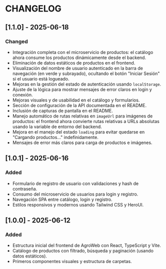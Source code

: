 # CHANGELOG

## [1.1.0] - 2025-06-18
### Changed
- Integración completa con el microservicio de productos: el catálogo ahora consume los productos dinámicamente desde el backend.
- Eliminación de datos estáticos de productos en el frontend.
- Visualización del nombre de usuario autenticado en la barra de navegación (en verde y subrayado), ocultando el botón "Iniciar Sesión" si el usuario está logueado.
- Mejoras en la gestión del estado de autenticación usando `localStorage`.
- Ajuste de la lógica para mostrar mensajes de error claros en login y conexión.
- Mejoras visuales y de usabilidad en el catálogo y formularios.
- Sección de configuración de la API documentada en el README.
- Inclusión de capturas de pantalla en el README.
- Manejo automático de rutas relativas en `imageUrl` para imágenes de productos: el frontend ahora convierte rutas relativas a URLs absolutas usando la variable de entorno del backend.
- Mejora en el manejo del estado `loading` para evitar quedarse en "Cargando productos..." indefinidamente.
- Mensajes de error más claros para carga de productos e imágenes.

## [1.0.1] - 2025-06-16
### Added
- Formulario de registro de usuario con validaciones y hash de contraseña.
- Consumo del microservicio de usuarios para login y registro.
- Navegación SPA entre catálogo, login y registro.
- Estilos responsivos y modernos usando Tailwind CSS y HeroUI.

## [1.0.0] - 2025-06-12
### Added
- Estructura inicial del frontend de AgroWeb con React, TypeScript y Vite.
- Catálogo de productos con filtrado, búsqueda y paginación (usando datos estáticos).
- Primeros componentes visuales y estructura de carpetas.